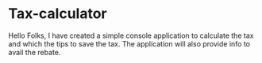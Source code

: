 # Tax-calculator
Hello Folks, I have created a simple console application to calculate the tax and which the tips to save the tax. The application will also provide info to avail the rebate.  
